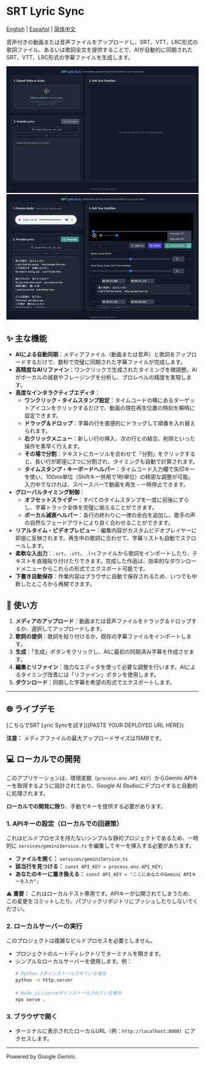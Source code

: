 # SRT Lyric Sync

[English](./README.md) | [Español](./README.es.md) | [简体中文](./README.zh-CN.md)

音声付きの動画または音声ファイルをアップロードし、SRT、VTT、LRC形式の歌詞ファイル、あるいは歌詞全文を提供することで、AIが自動的に同期されたSRT、VTT、LRC形式の字幕ファイルを生成します。

![SRT Lyric Sync - Main Interface](https://raw.githubusercontent.com/atommy1966/SRT-Lyric-Sync-assets/main/2025-09-12%2014.48.26.png)
![SRT Lyric Sync - Editor View](https://raw.githubusercontent.com/atommy1966/SRT-Lyric-Sync-assets/main/2025-09-12%2014.50.11.png)

## ✨ 主な機能

*   **AIによる自動同期**：メディアファイル（動画または音声）と歌詞をアップロードするだけで、数秒で完璧に同期された字幕ファイルが完成します。
*   **高精度なAIリファイン**：ワンクリックで生成されたタイミングを微調整。AIがボーカルの減衰やフレージングを分析し、プロレベルの精度を実現します。
*   **高度なインタラクティブエディタ**：
    *   **ワンクリック・タイムスタンプ設定**：タイムコードの横にあるターゲットアイコンをクリックするだけで、動画の現在再生位置の時刻を瞬時に設定できます。
    *   **ドラッグ＆ドロップ**：字幕の行を直感的にドラッグして順番を入れ替えられます。
    *   **右クリックメニュー**：新しい行の挿入、次の行との結合、削除といった操作を素早く行えます。
    *   **その場で分割**：テキストにカーソルを合わせて「分割」をクリックすると、長い行が即座に2つに分割され、タイミングも自動で計算されます。
    *   **タイムスタンプ・キーボードヘルパー**：タイムコード入力欄で矢印キーを使い、100ms単位（Shiftキー併用で1秒単位）の精密な調整が可能。入力中でなければ、スペースバーで動画を再生・一時停止できます。
*   **グローバルタイミング制御**：
    *   **オフセットスライダー**：すべてのタイムスタンプを一度に前後にずらし、字幕トラック全体を完璧に揃えることができます。
    *   **ボーカル減衰ヘルパー**：各行の終わりに一律の余白を追加し、歌手の声の自然なフェードアウトにより良く合わせることができます。
*   **リアルタイム・ビデオプレビュー**：編集内容がカスタムビデオプレイヤーに即座に反映されます。再生中の歌詞に合わせて、字幕リストも自動でスクロールします。
*   **柔軟な入出力**：`.srt`、`.vtt`、`.lrc`ファイルから歌詞をインポートしたり、テキストを直接貼り付けたりできます。完成した作品は、効率的なダウンロードメニューからこれらの形式でエクスポート可能です。
*   **下書き自動保存**：作業内容はブラウザに自動で保存されるため、いつでも中断したところから再開できます。

## 🚀 使い方

1.  **メディアのアップロード**：動画または音声ファイルをドラッグ＆ドロップするか、選択してアップロードします。
2.  **歌詞の提供**：歌詞を貼り付けるか、既存の字幕ファイルをインポートします。
3.  **生成**：「生成」ボタンをクリックし、AIに最初の同期済み字幕を作成させます。
4.  **編集とリファイン**：強力なエディタを使って必要な調整を行います。AIによるタイミング改善には「リファイン」ボタンを使用します。
5.  **ダウンロード**：同期した字幕を希望の形式でエクスポートします。

---

## 🌐 ライブデモ

[こちらでSRT Lyric Syncを試す]({PASTE YOUR DEPLOYED URL HERE})

**注意：** メディアファイルの最大アップロードサイズは15MBです。

## 💻 ローカルでの開発

このアプリケーションは、環境変数（`process.env.API_KEY`）からGemini APIキーを取得するように設計されており、Google AI Studioにデプロイすると自動的に処理されます。

**ローカルでの開発に限り**、手動でキーを提供する必要があります。

### 1. APIキーの設定（ローカルでの回避策）
これはビルドプロセスを持たないシンプルな静的プロジェクトであるため、一時的に `services/geminiService.ts` を編集してキーを挿入する必要があります。

- **ファイルを開く：** `services/geminiService.ts`
- **該当行を見つける：** `const API_KEY = process.env.API_KEY;`
- **あなたのキーに置き換える：** `const API_KEY = "ここにあなたのGemini APIキーを入力";`

⚠️ **重要：** これはローカルテスト専用です。APIキーが公開されてしまうため、この変更をコミットしたり、パブリックリポジトリにプッシュしたりしないでください。

### 2. ローカルサーバーの実行
このプロジェクトは複雑なビルドプロセスを必要としません。
- プロジェクトのルートディレクトリでターミナルを開きます。
- シンプルなローカルサーバーを使用します。例：
  ```bash
  # Python 3がインストールされている場合
  python -m http.server

  # Node.jsとserveがインストールされている場合
  npx serve .
  ```

### 3. ブラウザで開く
- ターミナルに表示されたローカルURL（例：`http://localhost:8000`）にアクセスします。

---

Powered by Google Gemini.
